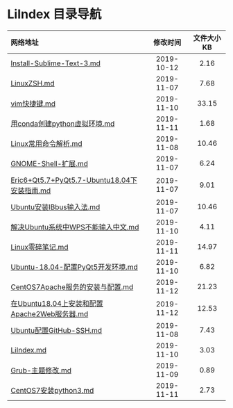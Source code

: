 # LiIndex 目录导航

| 网络地址  | 修改时间 | 文件大小KB |
| :-- | :-: | :-: |
| [Install-Sublime-Text-3.md](https://github.com/Chendemo12/KnowledgeGraph/wiki/Install-Sublime-Text-3) | 2019-10-12 | 2.16 |
| [LinuxZSH.md](https://github.com/Chendemo12/KnowledgeGraph/wiki/LinuxZSH) | 2019-11-07 | 7.68 |
| [vim快捷键.md](https://github.com/Chendemo12/KnowledgeGraph/wiki/vim快捷键) | 2019-11-10 | 33.15 |
| [用conda创建python虚拟环境.md](https://github.com/Chendemo12/KnowledgeGraph/wiki/用conda创建python虚拟环境) | 2019-11-11 | 1.68 |
| [Linux常用命令解析.md](https://github.com/Chendemo12/KnowledgeGraph/wiki/Linux常用命令解析) | 2019-11-08 | 10.46 |
| [GNOME-Shell-扩展.md](https://github.com/Chendemo12/KnowledgeGraph/wiki/GNOME-Shell-扩展) | 2019-11-07 | 6.24 |
| [Eric6+Qt5.7+PyQt5.7-Ubuntu18.04下安装指南.md](https://github.com/Chendemo12/KnowledgeGraph/wiki/Eric6+Qt5.7+PyQt5.7-Ubuntu18.04下安装指南) | 2019-11-07 | 9.01 |
| [Ubuntu安装IBbus输入法.md](https://github.com/Chendemo12/KnowledgeGraph/wiki/Ubuntu安装IBbus输入法) | 2019-11-07 | 10.46 |
| [解决Ubuntu系统中WPS不能输入中文.md](https://github.com/Chendemo12/KnowledgeGraph/wiki/解决Ubuntu系统中WPS不能输入中文) | 2019-11-10 | 4.11 |
| [Linux零碎笔记.md](https://github.com/Chendemo12/KnowledgeGraph/wiki/Linux零碎笔记) | 2019-11-11 | 14.97 |
| [Ubuntu-18.04-配置PyQt5开发环境.md](https://github.com/Chendemo12/KnowledgeGraph/wiki/Ubuntu-18.04-配置PyQt5开发环境) | 2019-11-10 | 6.82 |
| [CentOS7Apache服务的安装与配置.md](https://github.com/Chendemo12/KnowledgeGraph/wiki/CentOS7Apache服务的安装与配置) | 2019-11-12 | 21.23 |
| [在Ubuntu18.04上安装和配置Apache2Web服务器.md](https://github.com/Chendemo12/KnowledgeGraph/wiki/在Ubuntu18.04上安装和配置Apache2Web服务器) | 2019-11-12 | 12.53 |
| [Ubuntu配置GitHub-SSH.md](https://github.com/Chendemo12/KnowledgeGraph/wiki/Ubuntu配置GitHub-SSH) | 2019-11-08 | 7.43 |
| [LiIndex.md](https://github.com/Chendemo12/KnowledgeGraph/wiki/LiIndex) | 2019-11-10 | 3.03 |
| [Grub-主题修改.md](https://github.com/Chendemo12/KnowledgeGraph/wiki/Grub-主题修改) | 2019-11-09 | 0.89 |
| [CentOS7安装python3.md](https://github.com/Chendemo12/KnowledgeGraph/wiki/CentOS7安装python3) | 2019-11-11 | 2.73 |
